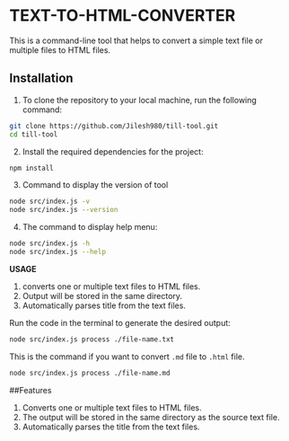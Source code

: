 # TEXT-TO-HTML-CONVERTER

This is a command-line tool that helps to convert a simple text file or multiple files to HTML files.

## Installation

1. To clone the repository to your local machine, run the following command:

```bash
git clone https://github.com/Jilesh980/till-tool.git
cd till-tool
```

2. Install the required dependencies for the project:

```bash
npm install
```

3. Command to display the version of tool

```bash
node src/index.js -v
node src/index.js --version
```

4. The command to display help menu:

```bash
node src/index.js -h
node src/index.js --help
```

**USAGE**

1. converts one or multiple text files to HTML files.
2. Output will be stored in the same directory.
3. Automatically parses title from the text files.

Run the code in the terminal to generate the desired output:

```bash
node src/index.js process ./file-name.txt
```

This is the command if you want to convert `.md` file to `.html` file.

```bash
node src/index.js process ./file-name.md
```

##Features

1. Converts one or multiple text files to HTML files.
2. The output will be stored in the same directory as the source text file.
3. Automatically parses the title from the text files.
